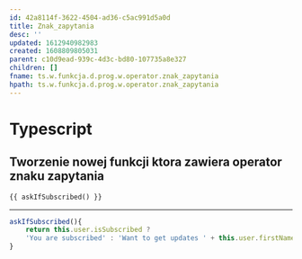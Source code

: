 ```yaml
---
id: 42a8114f-3622-4504-ad36-c5ac991d5a0d
title: Znak_zapytania
desc: ''
updated: 1612940982983
created: 1608809805031
parent: c10d9ead-939c-4d3c-bd80-107735a8e327
children: []
fname: ts.w.funkcja.d.prog.w.operator.znak_zapytania
hpath: ts.w.funkcja.d.prog.w.operator.znak_zapytania
---
```

# Typescript

## Tworzenie nowej funkcji ktora zawiera operator znaku zapytania

```html
{{ askIfSubscribed() }}
```

* * *

```ts
askIfSubscribed(){
    return this.user.isSubscribed ?
    'You are subscribed' : 'Want to get updates ' + this.user.firstName + ' ?'
}
```

